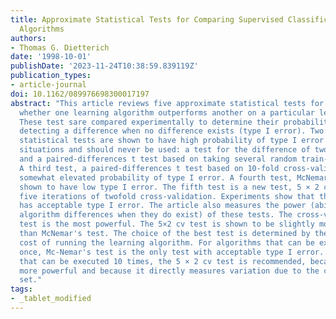 ```yaml
---
title: Approximate Statistical Tests for Comparing Supervised Classification Learning
  Algorithms
authors:
- Thomas G. Dietterich
date: '1998-10-01'
publishDate: '2023-11-24T10:38:59.839119Z'
publication_types:
- article-journal
doi: 10.1162/089976698300017197
abstract: "This article reviews five approximate statistical tests for determining
  whether one learning algorithm outperforms another on a particular learning task.
  These test sare compared experimentally to determine their probability of incorrectly
  detecting a difference when no difference exists (type I error). Two widely used
  statistical tests are shown to have high probability of type I error in certain
  situations and should never be used: a test for the difference of two proportions
  and a paired-differences t test based on taking several random train-test splits.
  A third test, a paired-differences t test based on 10-fold cross-validation, exhibits
  somewhat elevated probability of type I error. A fourth test, McNemar's test, is
  shown to have low type I error. The fifth test is a new test, 5 × 2 cv, based on
  five iterations of twofold cross-validation. Experiments show that this test also
  has acceptable type I error. The article also measures the power (ability to detect
  algorithm differences when they do exist) of these tests. The cross-validated t
  test is the most powerful. The 5×2 cv test is shown to be slightly more powerful
  than McNemar's test. The choice of the best test is determined by the computational
  cost of running the learning algorithm. For algorithms that can be executed only
  once, Mc-Nemar's test is the only test with acceptable type I error. For algorithms
  that can be executed 10 times, the 5 × 2 cv test is recommended, because it is slightly
  more powerful and because it directly measures variation due to the choice of training
  set."
tags:
- _tablet_modified
---
```

